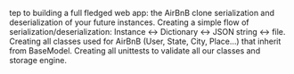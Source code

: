 tep to building a full fledged web app: the AirBnB clone serialization and deserialization of your future instances.
Creating a simple flow of serialization/deserialization: Instance <-> Dictionary <-> JSON string <-> file.
Creating all classes used for AirBnB (User, State, City, Place…) that inherit from BaseModel.
Creating all unittests to validate all our classes and storage engine.
